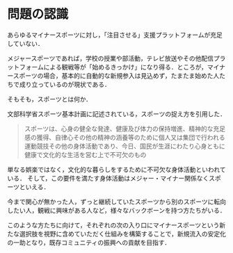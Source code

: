 # 問題の認識

あらゆるマイナースポーツに対し，「注目させる」支援プラットフォームが充足していない．

メジャースポーツであれば，学校の授業や部活動，テレビ放送やその他配信プラットフォームによる観戦等が「始めるきっかけ」になり得る．ところが，マイナースポーツの場合，基本的に自動的な新規参入は見込めず，たまたま始めた人たちで成り立っているのが現状である．

そもそも，スポーツとは何か．

文部科学省スポーツ基本計画に記述されている，スポーツの捉え方を引用した．
> スポーツは、心身の健全な発達、健康及び体力の保持増進、精神的な充足感の獲得、自律心その他の精神の涵養等のために個人又は集団で行われる運動競技その他の身体活動であり、今日、国民が生涯にわたり心身ともに健康で文化的な生活を営む上で不可欠のもの

単なる娯楽ではなく，文化的な暮らしをするために不可欠な身体活動といわれている．
そして，この要件を満たす身体活動はメジャー・マイナー関係なくスポーツといえる．

今まで関心が無かった人，ずっと継続していたスポーツから別のスポーツに転向したい人，観戦に興味がある人など，様々なバックボーンを持つ方たちがいる．

このような方たちに向けて，それぞれの次の入り口にマイナースポーツという新たな選択肢を視野に含めていただく仕組みを構築することで，新規流入の安定化の一助となり，既存コミュニティの振興への貢献を目指す．